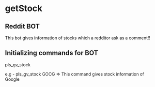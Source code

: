 # getStock

## Reddit BOT

This bot gives information of stocks which a redditor ask as a comment!!

## Initializing commands for BOT

pls_gv_stock <ticker symbol of company>

e.g - pls_gv_stock GOOG => This command gives stock information of Google 
